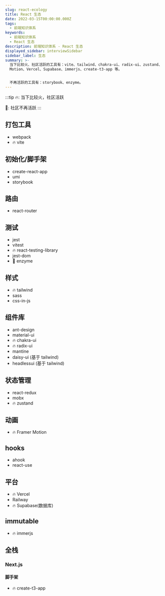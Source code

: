 ```yaml
---
slug: react-ecology
title: React 生态
date: 2022-03-15T00:00:00.000Z
tags:
  - 前端知识体系
keywords:
  - 前端知识体系
  - React 生态
description: 前端知识体系 - React 生态
displayed_sidebar: interviewSidebar
sidebar_label: 生态
summary: >-
  当下比较火、社区活跃的工具有：vite、tailwind、chakra-ui、radix-ui、zustand、Framer
  Motion、Vercel、Supabase、immerjs、create-t3-app 等。


  不再活跃的工具有：storybook、enzyme。
---
```


:::tip
🔥: 当下比较火，社区活跃

🚧: 社区不再活跃
:::

## 打包工具

- webpack
- 🔥 vite

## 初始化/脚手架

- create-react-app
- umi
- storybook

## 路由

- react-router

## 测试

- jest
- vitest
- 🔥 react-testing-library
- jest-dom
- 🚧 enzyme

## 样式

- 🔥 tailwind
- sass
- css-in-js

## 组件库

- ant-design
- material-ui
- 🔥 chakra-ui
- 🔥 radix-ui
- mantine
- daisy-ui (基于 tailwind)
- headlessui (基于 tailwind)

## 状态管理

- react-redux
- mobx
- 🔥 zustand

## 动画

- 🔥 Framer Motion

## hooks

- ahook
- react-use

## 平台

- 🔥 Vercel
- Railway
- 🔥 Supabase(数据库)

## immutable

- 🔥 immerjs

## 全栈

### Next.js

#### 脚手架

- 🔥 create-t3-app
